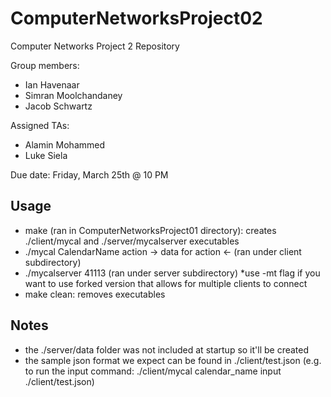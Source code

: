 # ComputerNetworksProject02
Computer Networks Project 2 Repository

Group members:
- Ian Havenaar
- Simran Moolchandaney
- Jacob Schwartz

Assigned TAs:
- Alamin Mohammed
- Luke Siela

Due date: Friday, March 25th @ 10 PM

## Usage
- make (ran in ComputerNetworksProject01 directory): creates ./client/mycal and ./server/mycalserver executables
- ./mycal CalendarName action -> data for action <- (ran under client subdirectory)
- ./mycalserver 41113 (ran under server subdirectory) *use -mt flag if you want to use forked version that allows for multiple clients to connect
- make clean: removes executables 
## Notes
- the ./server/data folder was not included at startup so it'll be created 
- the sample json format we expect can be found in ./client/test.json (e.g. to run the input command: ./client/mycal calendar_name input ./client/test.json)
        


